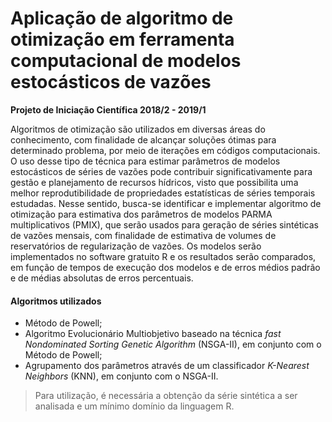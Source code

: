 # Aplicação de algoritmo de otimização em ferramenta computacional de modelos estocásticos de vazões
**Projeto de Iniciação Científica 2018/2 - 2019/1**

Algoritmos de otimização são utilizados em diversas áreas do conhecimento, com finalidade de alcançar soluções ótimas para determinado problema, por meio de iterações em códigos computacionais. O uso desse tipo de técnica para estimar parâmetros de modelos estocásticos de séries de vazões pode contribuir significativamente para gestão e planejamento de recursos hídricos, visto que possibilita uma melhor reprodutibilidade de propriedades estatísticas de séries temporais estudadas. Nesse sentido, busca-se identificar e implementar algoritmo de otimização para estimativa dos parâmetros de modelos PARMA multiplicativos (PMIX), que serão usados para geração de séries sintéticas de vazões mensais, com finalidade de estimativa de volumes de reservatórios de regularização de vazões. Os modelos serão implementados no software gratuito R e os resultados serão comparados, em função de tempos de execução dos modelos e de erros médios padrão e de médias absolutas de erros percentuais.

#### Algoritmos utilizados

  - Método de Powell;
  - Algoritmo Evolucionário Multiobjetivo baseado na técnica _fast Nondominated Sorting Genetic Algorithm_ (NSGA-II), em conjunto com o Método de Powell;
  - Agrupamento dos parâmetros através de um classificador _K-Nearest Neighbors_ (KNN), em conjunto com o NSGA-II.

> Para utilização, é necessária a obtenção da série sintética a ser analisada e um mínimo domínio da linguagem R.
